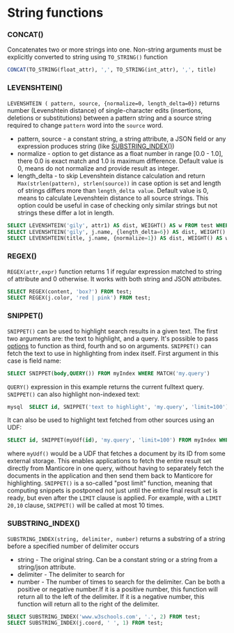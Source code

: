 # String functions

### CONCAT()
Concatenates two or more strings into one. Non-string arguments must be explicitly converted to string using `TO_STRING()` function

```sql
CONCAT(TO_STRING(float_attr), ',', TO_STRING(int_attr), ',', title)
```

### LEVENSHTEIN()
`LEVENSHTEIN ( pattern, source, {normalize=0, length_delta=0})` returns number (Levenshtein distance) of single-character edits (insertions, deletions or substitutions) between a pattern string and a source string required to change `pattern` word into the `source` word.

   * pattern, source - a constant string, a string attribute, a JSON field or any expression produces string (like [SUBSTRING_INDEX()](Functions/String_functions.md#SUBSTRING_INDEX%28%29))
   * normalize - option to get distance as a float number in range [0.0 - 1.0], there 0.0 is exact match and 1.0 is maximum difference. Default value is 0, means do not normalize and provide result as integer.
   * length_delta -  to skip Levenshtein distance calculation and return `Max(strlen(pattern), strlen(source))` in case option is set and length of strings differs more than `length_delta value`. Default value is 0, means to calculate Levenshtein distance to all source strings. This option could be useful in case of checking only similar strings but not strings these differ a lot in length.
   
``` sql
SELECT LEVENSHTEIN('gily', attr1) AS dist, WEIGHT() AS w FROM test WHERE MATCH('test') ORDER BY w DESC, dist ASC; 
SELECT LEVENSHTEIN('gily', j.name, {length_delta=6}) AS dist, WEIGHT() AS w FROM test WHERE MATCH('test') ORDER BY w DESC; 
SELECT LEVENSHTEIN(title, j.name, {normalize=1}) AS dist, WEIGHT() AS w FROM test WHERE MATCH ('test') ORDER BY w DESC, dist ASC; 
```   
   

### REGEX()
`REGEX(attr,expr)` function returns 1 if regular expression matched to string of attribute and 0 otherwise. It works with both string and JSON attributes.

```sql
SELECT REGEX(content, 'box?') FROM test;
SELECT REGEX(j.color, 'red | pink') FROM test;
```

### SNIPPET()
`SNIPPET()` can be used to highlight search results in a given text. The first two arguments are: the text to highlight, and a query. It's possible to pass [options](../Creating_a_cluster/Setting_up_replication/Setting_up_replication.md#options) to function as third, fourth and so on arguments. `SNIPPET()` can fetch the text to use in highlighting from index itself. First argument in this case is field name:

```sql         
SELECT SNIPPET(body,QUERY()) FROM myIndex WHERE MATCH('my.query')   
```

`QUERY()` expression in this example returns the current fulltext query. `SNIPPET()` can also highlight non-indexed text:

```sql
mysql  SELECT id, SNIPPET('text to highlight', 'my.query', 'limit=100') FROM myIndex WHERE MATCH('my.query')
```

It can also be used to highlight text fetched from other sources using an UDF:

```sql
SELECT id, SNIPPET(myUdf(id), 'my.query', 'limit=100') FROM myIndex WHERE MATCH('my.query')
```

where `myUdf()` would be a UDF that fetches a document by its ID from some external storage. This enables applications to fetch the entire result set directly from Manticore in one query, without having to separately fetch the documents in the application and then send them back to Manticore for highlighting. `SNIPPET()` is a so-called "post limit" function, meaning that computing snippets is postponed not just until the entire final result set is ready, but even after the `LIMIT` clause is applied. For example, with a `LIMIT 20,10` clause, `SNIPPET()` will be called at most 10 times.  

### SUBSTRING_INDEX()
`SUBSTRING_INDEX(string, delimiter, number)` returns a substring of a string before a specified number of delimiter occurs

   *   string - The original string. Can be a constant string or a string from a string/json attribute.
   *   delimiter - The delimiter to search for
   *   number - The number of times to search for the delimiter. Can be both a positive or negative number.If it is a positive number, this function will return all to the left of the delimiter. If it is a negative number, this function will return all to the right of the delimiter.

```sql
SELECT SUBSTRING_INDEX('www.w3schools.com', '.', 2) FROM test;
SELECT SUBSTRING_INDEX(j.coord, ' ', 1) FROM test;
```
